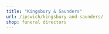 ```yaml
---
title: "Kingsbury & Saunders"
url: /ipswich/kingsbury-and-saunders/
shop: funeral directors
---
```

